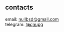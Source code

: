 ## contacts

email: <a href="mailto:nullbsd@gmail.com">nullbsd@gmail.com</a><br>
telegram: <a href="http://t.me/gnupg">@gnupg</a>